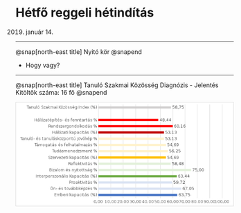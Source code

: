 # Hétfő reggeli hétindítás

2019. január 14.

---


@snap[north-east title] Nyitó kör @snapend

- Hogy vagy?

---


@snap[north-east title] Tanuló Szakmai Közösség Diagnózis - Jelentés <br/>Kitöltők száma: 16 fő @snapend

![img](god/hetfo/20190114/tszk_export.png)
